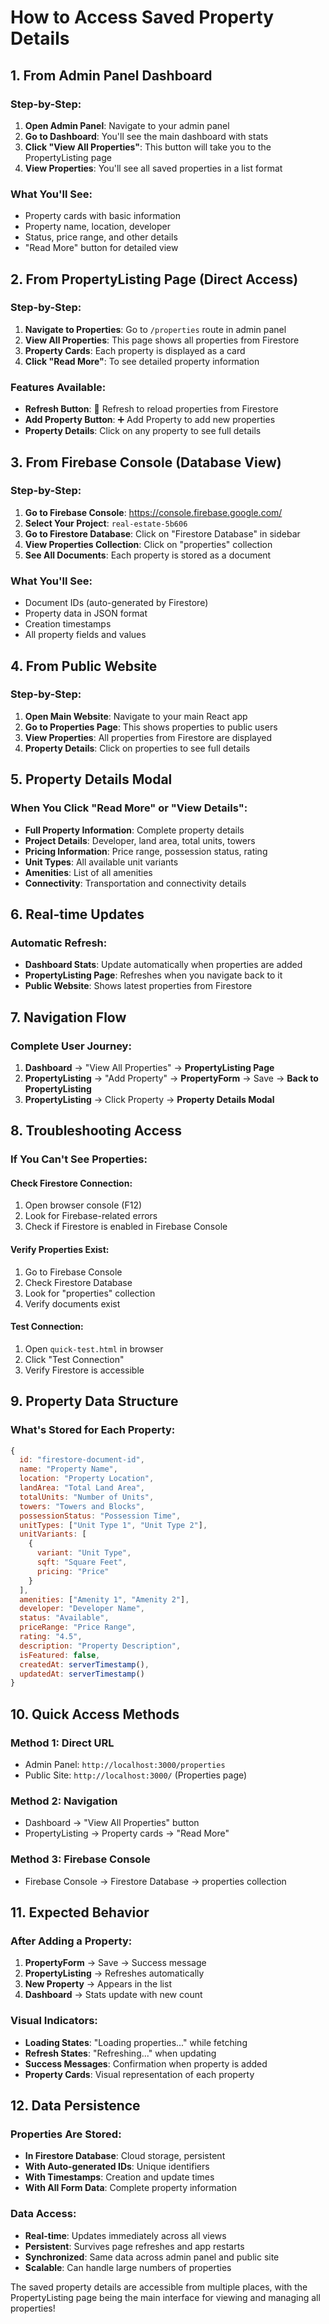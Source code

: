 # How to Access Saved Property Details

## 1. From Admin Panel Dashboard

### Step-by-Step:
1. **Open Admin Panel**: Navigate to your admin panel
2. **Go to Dashboard**: You'll see the main dashboard with stats
3. **Click "View All Properties"**: This button will take you to the PropertyListing page
4. **View Properties**: You'll see all saved properties in a list format

### What You'll See:
- Property cards with basic information
- Property name, location, developer
- Status, price range, and other details
- "Read More" button for detailed view

## 2. From PropertyListing Page (Direct Access)

### Step-by-Step:
1. **Navigate to Properties**: Go to `/properties` route in admin panel
2. **View All Properties**: This page shows all properties from Firestore
3. **Property Cards**: Each property is displayed as a card
4. **Click "Read More"**: To see detailed property information

### Features Available:
- **Refresh Button**: 🔄 Refresh to reload properties from Firestore
- **Add Property Button**: ➕ Add Property to add new properties
- **Property Details**: Click on any property to see full details

## 3. From Firebase Console (Database View)

### Step-by-Step:
1. **Go to Firebase Console**: https://console.firebase.google.com/
2. **Select Your Project**: `real-estate-5b606`
3. **Go to Firestore Database**: Click on "Firestore Database" in sidebar
4. **View Properties Collection**: Click on "properties" collection
5. **See All Documents**: Each property is stored as a document

### What You'll See:
- Document IDs (auto-generated by Firestore)
- Property data in JSON format
- Creation timestamps
- All property fields and values

## 4. From Public Website

### Step-by-Step:
1. **Open Main Website**: Navigate to your main React app
2. **Go to Properties Page**: This shows properties to public users
3. **View Properties**: All properties from Firestore are displayed
4. **Property Details**: Click on properties to see full details

## 5. Property Details Modal

### When You Click "Read More" or "View Details":
- **Full Property Information**: Complete property details
- **Project Details**: Developer, land area, total units, towers
- **Pricing Information**: Price range, possession status, rating
- **Unit Types**: All available unit variants
- **Amenities**: List of all amenities
- **Connectivity**: Transportation and connectivity details

## 6. Real-time Updates

### Automatic Refresh:
- **Dashboard Stats**: Update automatically when properties are added
- **PropertyListing Page**: Refreshes when you navigate back to it
- **Public Website**: Shows latest properties from Firestore

## 7. Navigation Flow

### Complete User Journey:
1. **Dashboard** → "View All Properties" → **PropertyListing Page**
2. **PropertyListing** → "Add Property" → **PropertyForm** → Save → **Back to PropertyListing**
3. **PropertyListing** → Click Property → **Property Details Modal**

## 8. Troubleshooting Access

### If You Can't See Properties:

#### Check Firestore Connection:
1. Open browser console (F12)
2. Look for Firebase-related errors
3. Check if Firestore is enabled in Firebase Console

#### Verify Properties Exist:
1. Go to Firebase Console
2. Check Firestore Database
3. Look for "properties" collection
4. Verify documents exist

#### Test Connection:
1. Open `quick-test.html` in browser
2. Click "Test Connection"
3. Verify Firestore is accessible

## 9. Property Data Structure

### What's Stored for Each Property:
```javascript
{
  id: "firestore-document-id",
  name: "Property Name",
  location: "Property Location",
  landArea: "Total Land Area",
  totalUnits: "Number of Units",
  towers: "Towers and Blocks",
  possessionStatus: "Possession Time",
  unitTypes: ["Unit Type 1", "Unit Type 2"],
  unitVariants: [
    {
      variant: "Unit Type",
      sqft: "Square Feet",
      pricing: "Price"
    }
  ],
  amenities: ["Amenity 1", "Amenity 2"],
  developer: "Developer Name",
  status: "Available",
  priceRange: "Price Range",
  rating: "4.5",
  description: "Property Description",
  isFeatured: false,
  createdAt: serverTimestamp(),
  updatedAt: serverTimestamp()
}
```

## 10. Quick Access Methods

### Method 1: Direct URL
- Admin Panel: `http://localhost:3000/properties`
- Public Site: `http://localhost:3000/` (Properties page)

### Method 2: Navigation
- Dashboard → "View All Properties" button
- PropertyListing → Property cards → "Read More"

### Method 3: Firebase Console
- Firebase Console → Firestore Database → properties collection

## 11. Expected Behavior

### After Adding a Property:
1. **PropertyForm** → Save → Success message
2. **PropertyListing** → Refreshes automatically
3. **New Property** → Appears in the list
4. **Dashboard** → Stats update with new count

### Visual Indicators:
- **Loading States**: "Loading properties..." while fetching
- **Refresh States**: "Refreshing..." when updating
- **Success Messages**: Confirmation when property is added
- **Property Cards**: Visual representation of each property

## 12. Data Persistence

### Properties Are Stored:
- **In Firestore Database**: Cloud storage, persistent
- **With Auto-generated IDs**: Unique identifiers
- **With Timestamps**: Creation and update times
- **With All Form Data**: Complete property information

### Data Access:
- **Real-time**: Updates immediately across all views
- **Persistent**: Survives page refreshes and app restarts
- **Synchronized**: Same data across admin panel and public site
- **Scalable**: Can handle large numbers of properties

The saved property details are accessible from multiple places, with the PropertyListing page being the main interface for viewing and managing all properties!

